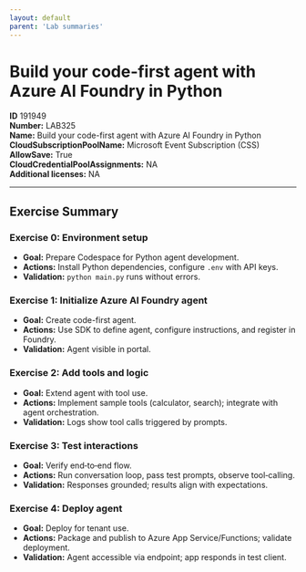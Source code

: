 ```yaml
---
layout: default
parent: 'Lab summaries'
---
```


# Build your code-first agent with Azure AI Foundry in Python

**ID** 191949  
**Number:** LAB325  
**Name:** Build your code-first agent with Azure AI Foundry in Python
**CloudSubscriptionPoolName:** Microsoft Event Subscription (CSS)  
**AllowSave:** True  
**CloudCredentialPoolAssignments:** NA  
**Additional licenses:** NA  

---

## Exercise Summary
### Exercise 0: Environment setup
- **Goal:** Prepare Codespace for Python agent development.  
- **Actions:** Install Python dependencies, configure `.env` with API keys.  
- **Validation:** `python main.py` runs without errors.  

### Exercise 1: Initialize Azure AI Foundry agent
- **Goal:** Create code-first agent.  
- **Actions:** Use SDK to define agent, configure instructions, and register in Foundry.  
- **Validation:** Agent visible in portal.  

### Exercise 2: Add tools and logic
- **Goal:** Extend agent with tool use.  
- **Actions:** Implement sample tools (calculator, search); integrate with agent orchestration.  
- **Validation:** Logs show tool calls triggered by prompts.  

### Exercise 3: Test interactions
- **Goal:** Verify end‑to‑end flow.  
- **Actions:** Run conversation loop, pass test prompts, observe tool‑calling.  
- **Validation:** Responses grounded; results align with expectations.  

### Exercise 4: Deploy agent
- **Goal:** Deploy for tenant use.  
- **Actions:** Package and publish to Azure App Service/Functions; validate deployment.  
- **Validation:** Agent accessible via endpoint; app responds in test client.  
